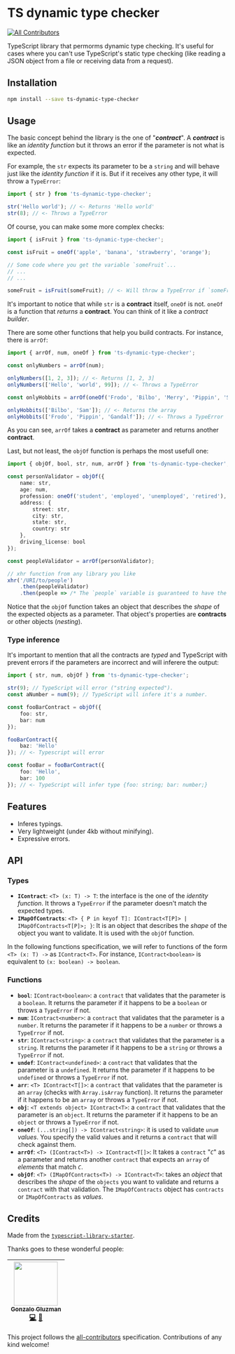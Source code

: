 # TS dynamic type checker
[![All Contributors](https://img.shields.io/badge/all_contributors-1-orange.svg?style=flat-square)](#contributors)

TypeScript library that permorms dynamic type checking. It's useful for cases where you can't use TypeScript's static type checking (like reading a JSON object from a file or receiving data from a request).

## Installation

```bash
npm install --save ts-dynamic-type-checker
```

## Usage

The basic concept behind the library is the one of "**_contract_**". A **_contract_** is like an _identity function_ but it throws an error if the parameter is not what is expected.

For example, the `str` expects its parameter to be a `string` and will behave just like the _identity function_ if it is. But if it receives any other type, it will throw a `TypeError`:

```typescript
import { str } from 'ts-dynamic-type-checker';

str('Hello world'); // <- Returns 'Hello world'
str(8); // <- Throws a TypeError
```

Of course, you can make some more complex checks:

```typescript
import { isFruit } from 'ts-dynamic-type-checker';

const isFruit = oneOf('apple', 'banana', 'strawberry', 'orange');

// Some code where you get the variable `someFruit`...
// ...
// ...

someFruit = isFruit(someFruit); // <- Will throw a TypeError if `someFruit` has any other value than 'apple', 'banana', 'strawberry' or 'orange'
```

It's important to notice that while `str` is a **contract** itself, `oneOf` is not. `oneOf` is a function that _returns_ a **contract**. You can think of it like a _contract builder_.

There are some other functions that help you build contracts. For instance, there is `arrOf`:

```typescript
import { arrOf, num, oneOf } from 'ts-dynamic-type-checker';

const onlyNumbers = arrOf(num);

onlyNumbers([1, 2, 3]); // <- Returns [1, 2, 3]
onlyNumbers(['Hello', 'world', 99]); // <- Throws a TypeError

const onlyHobbits = arrOf(oneOf('Frodo', 'Bilbo', 'Merry', 'Pippin', 'Sam', 'Gollum'));

onlyHobbits(['Bilbo', 'Sam']); // <- Returns the array
onlyHobbits(['Frodo', 'Pippin', 'Gandalf']); // <- Throws a TypeError
```

As you can see, `arrOf` takes a **contract** as parameter and returns another **contract**.

Last, but not least, the `objOf` function is perhaps the most usefull one:

```typescript
import { objOf, bool, str, num, arrOf } from 'ts-dynamic-type-checker';

const personValidator = objOf({
    name: str,
    age: num,
    profession: oneOf('student', 'employed', 'unemployed', 'retired'),
    address: {
        street: str,
        city: str,
        state: str,
        country: str
    },
    driving_license: bool
});

const peopleValidator = arrOf(personValidator);

// xhr function from any library you like
xhr('/URI/to/people')
    .then(peopleValidator)
    .then(people => /* The `people` variable is guaranteed to have the shape you have defined... */);
```

Notice that the `objOf` function takes an object that describes the _shape_ of the expected objects as a parameter. That object's properties are **contracts** or other objects (_nesting_).

### Type inference

It's important to mention that all the contracts are _typed_ and TypeScript with prevent errors if the parameters are incorrect and will inferere the output:

```typescript
import { str, num, objOf } from 'ts-dynamic-type-checker';

str(9); // TypeScript will error ("string expected").
const aNumber = num(9); // TypeScript will infere it's a number.

const fooBarContract = objOf({
    foo: str,
    bar: num
});

fooBarContract({
    baz: 'Hello'
}); // <- Typescript will error

const fooBar = fooBarContract({
    foo: 'Hello',
    bar: 100
}); // <- TypeScript will infer type {foo: string; bar: number;}
```

## Features

- Inferes typings.
- Very lightweight (under 4kb without minifying).
- Expressive errors.

## API

### Types

- **`IContract`**: `<T> (x: T) -> T`: the interface is the one of the _identity function_. It throws a `TypeError` if the parameter doesn't match the expected types.
- **`IMapOfContracts`**: `<T> { P in keyof T]: IContract<T[P]> | IMapOfContracts<T[P]>; }`: It is an object that describes the _shape_ of the object you want to validate. It is used with the `objOf` function.

In the following functions specification, we will refer to functions of the form `<T> (x: T) ->` as `IContract<T>`. For instance, `IContract<boolean>` is equivalent to `(x: boolean) -> boolean`.

### Functions

- **`bool`**: `IContract<boolean>`: a `contract` that validates that the parameter is a `boolean`. It returns the parameter if it happens to be a `boolean` or throws a `TypeError` if not.
- **`num`**: `IContract<number>`: a `contract` that validates that the parameter is a `number`. It returns the parameter if it happens to be a `number` or throws a `TypeError` if not.
- **`str`**: `IContract<string>`: a `contract` that validates that the parameter is a `string`. It returns the parameter if it happens to be a `string` or throws a `TypeError` if not.
- **`undef`**: `IContract<undefined>`: a `contract` that validates that the parameter is a `undefined`. It returns the parameter if it happens to be `undefined` or throws a `TypeError` if not.
- **`arr`**: `<T> IContract<T[]>`: a `contract` that validates that the parameter is an `array` (checks with `Array.isArray` function). It returns the parameter if it happens to be an `array` or throws a `TypeError` if not.
- **`obj`**: `<T extends object> IContract<T>`: a `contract` that validates that the parameter is an `object`. It returns the parameter if it happens to be an `object` or throws a `TypeError` if not.
- **`oneOf`**: `(...string[]) -> IContract<string>`: it is used to validate _`unum` values_. You specify the valid values and it returns a `contract` that will check against them.
- **`arrOf`**: `<T> (IContract<T>) -> IContract<T[]>`: It takes a `contract` "_`C`_" as a parameter and returns another `contract` that expects an `array` of _elements_ that match _`C`_.
- **`objOf`**: `<T> (IMapOfContracts<T>) -> IContract<T>`: takes an _object_ that describes the _shape_ of the `objects` you want to validate and returns a `contract` with that validation. The `IMapOfContracts` object has `contracts` or `IMapOfContracts` as _values_.

## Credits

Made from the [`typescript-library-starter`](https://github.com/alexjoverm/typescript-library-starter).

Thanks goes to these wonderful people:

<!-- ALL-CONTRIBUTORS-LIST:START - Do not remove or modify this section -->
| [<img src="https://avatars1.githubusercontent.com/u/1573956?v=4" width="100px;"/><br /><sub><b>Gonzalo Gluzman</b></sub>](https://github.com/dggluz)<br />[💻](https://github.com/acamica/ts-dynamic-type-checker/commits?author=dggluz "Code") [📖](https://github.com/acamica/ts-dynamic-type-checker/commits?author=dggluz "Documentation") |
| :---: |
<!-- ALL-CONTRIBUTORS-LIST:END -->

This project follows the [all-contributors](https://github.com/kentcdodds/all-contributors) specification. Contributions of any kind welcome!